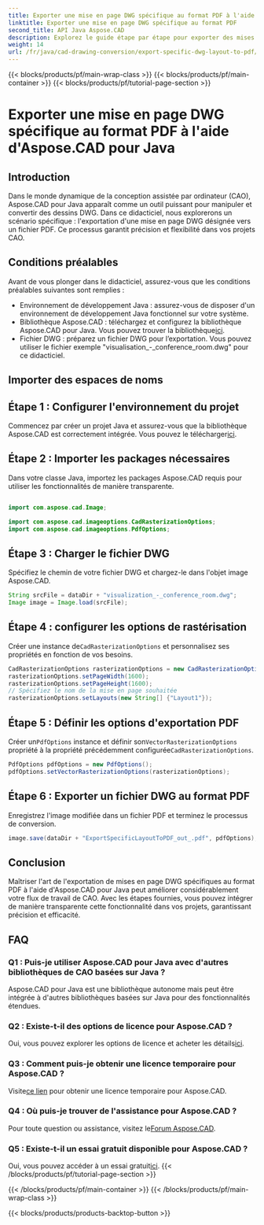 ```yaml
---
title: Exporter une mise en page DWG spécifique au format PDF à l'aide d'Aspose.CAD pour Java
linktitle: Exporter une mise en page DWG spécifique au format PDF
second_title: API Java Aspose.CAD
description: Explorez le guide étape par étape pour exporter des mises en page DWG spécifiques au format PDF à l'aide d'Aspose.CAD pour Java. Optimisez votre flux de travail CAO sans effort.
weight: 14
url: /fr/java/cad-drawing-conversion/export-specific-dwg-layout-to-pdf/
---
```


{{< blocks/products/pf/main-wrap-class >}}
{{< blocks/products/pf/main-container >}}
{{< blocks/products/pf/tutorial-page-section >}}

# Exporter une mise en page DWG spécifique au format PDF à l'aide d'Aspose.CAD pour Java

## Introduction

Dans le monde dynamique de la conception assistée par ordinateur (CAO), Aspose.CAD pour Java apparaît comme un outil puissant pour manipuler et convertir des dessins DWG. Dans ce didacticiel, nous explorerons un scénario spécifique : l'exportation d'une mise en page DWG désignée vers un fichier PDF. Ce processus garantit précision et flexibilité dans vos projets CAO.

## Conditions préalables

Avant de vous plonger dans le didacticiel, assurez-vous que les conditions préalables suivantes sont remplies :

- Environnement de développement Java : assurez-vous de disposer d'un environnement de développement Java fonctionnel sur votre système.
-  Bibliothèque Aspose.CAD : téléchargez et configurez la bibliothèque Aspose.CAD pour Java. Vous pouvez trouver la bibliothèque[ici](https://releases.aspose.com/cad/java/).
- Fichier DWG : préparez un fichier DWG pour l’exportation. Vous pouvez utiliser le fichier exemple "visualisation_-_conference_room.dwg" pour ce didacticiel.

## Importer des espaces de noms

## Étape 1 : Configurer l'environnement du projet

Commencez par créer un projet Java et assurez-vous que la bibliothèque Aspose.CAD est correctement intégrée. Vous pouvez le télécharger[ici](https://releases.aspose.com/cad/java/).

## Étape 2 : Importer les packages nécessaires

Dans votre classe Java, importez les packages Aspose.CAD requis pour utiliser les fonctionnalités de manière transparente.

```java

import com.aspose.cad.Image;

import com.aspose.cad.imageoptions.CadRasterizationOptions;
import com.aspose.cad.imageoptions.PdfOptions;
```

## Étape 3 : Charger le fichier DWG

Spécifiez le chemin de votre fichier DWG et chargez-le dans l'objet image Aspose.CAD.

```java
String srcFile = dataDir + "visualization_-_conference_room.dwg";
Image image = Image.load(srcFile);
```

## Étape 4 : configurer les options de rastérisation

 Créer une instance de`CadRasterizationOptions` et personnalisez ses propriétés en fonction de vos besoins.

```java
CadRasterizationOptions rasterizationOptions = new CadRasterizationOptions();
rasterizationOptions.setPageWidth(1600);
rasterizationOptions.setPageHeight(1600);
// Spécifiez le nom de la mise en page souhaitée
rasterizationOptions.setLayouts(new String[] {"Layout1"});
```

## Étape 5 : Définir les options d'exportation PDF

 Créer un`PdfOptions` instance et définir son`VectorRasterizationOptions` propriété à la propriété précédemment configurée`CadRasterizationOptions`.

```java
PdfOptions pdfOptions = new PdfOptions();
pdfOptions.setVectorRasterizationOptions(rasterizationOptions);
```

## Étape 6 : Exporter un fichier DWG au format PDF

Enregistrez l'image modifiée dans un fichier PDF et terminez le processus de conversion.

```java
image.save(dataDir + "ExportSpecificLayoutToPDF_out_.pdf", pdfOptions);
```

## Conclusion

Maîtriser l'art de l'exportation de mises en page DWG spécifiques au format PDF à l'aide d'Aspose.CAD pour Java peut améliorer considérablement votre flux de travail de CAO. Avec les étapes fournies, vous pouvez intégrer de manière transparente cette fonctionnalité dans vos projets, garantissant précision et efficacité.

## FAQ

### Q1 : Puis-je utiliser Aspose.CAD pour Java avec d'autres bibliothèques de CAO basées sur Java ?

Aspose.CAD pour Java est une bibliothèque autonome mais peut être intégrée à d'autres bibliothèques basées sur Java pour des fonctionnalités étendues.

### Q2 : Existe-t-il des options de licence pour Aspose.CAD ?

 Oui, vous pouvez explorer les options de licence et acheter les détails[ici](https://purchase.aspose.com/buy).

### Q3 : Comment puis-je obtenir une licence temporaire pour Aspose.CAD ?

 Visite[ce lien](https://purchase.aspose.com/temporary-license/) pour obtenir une licence temporaire pour Aspose.CAD.

### Q4 : Où puis-je trouver de l'assistance pour Aspose.CAD ?

 Pour toute question ou assistance, visitez le[Forum Aspose.CAD](https://forum.aspose.com/c/cad/19).

### Q5 : Existe-t-il un essai gratuit disponible pour Aspose.CAD ?

 Oui, vous pouvez accéder à un essai gratuit[ici](https://releases.aspose.com/).
{{< /blocks/products/pf/tutorial-page-section >}}

{{< /blocks/products/pf/main-container >}}
{{< /blocks/products/pf/main-wrap-class >}}

{{< blocks/products/products-backtop-button >}}
